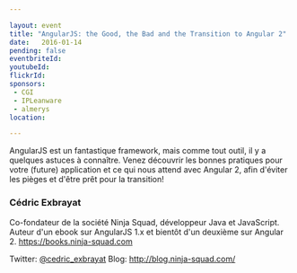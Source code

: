 ```yaml
---

layout: event
title: "AngularJS: the Good, the Bad and the Transition to Angular 2"
date:   2016-01-14
pending: false
eventbriteId: 
youtubeId:
flickrId: 
sponsors:
 - CGI
 - IPLeanware
 - almerys
location: 

---
```


AngularJS est un fantastique framework, mais comme tout outil, il y a quelques astuces à connaître.
Venez découvrir les bonnes pratiques pour votre (future) application et ce qui nous attend avec Angular 2, afin d'éviter les pièges et d'être prêt pour la transition!

### Cédric Exbrayat

Co-fondateur de la société Ninja Squad, développeur Java et JavaScript. Auteur d'un ebook sur AngularJS 1.x et bientôt d'un deuxième sur Angular 2. https://books.ninja-squad.com

Twitter: [@cedric_exbrayat](https://twitter.com/cedric_exbrayat)
Blog: http://blog.ninja-squad.com/
